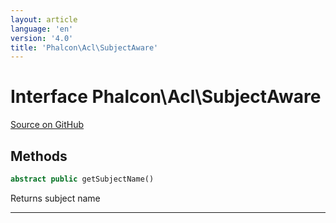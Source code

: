 ```yaml
---
layout: article
language: 'en'
version: '4.0'
title: 'Phalcon\Acl\SubjectAware'
---
```

# Interface **Phalcon\Acl\SubjectAware**

<a href="https://github.com/phalcon/cphalcon/tree/v4.0.0/phalcon/acl/subjectaware.zep" class="btn btn-default btn-sm">Source on GitHub</a>

## Methods

```php
abstract public getSubjectName()
```

Returns subject name

* * *